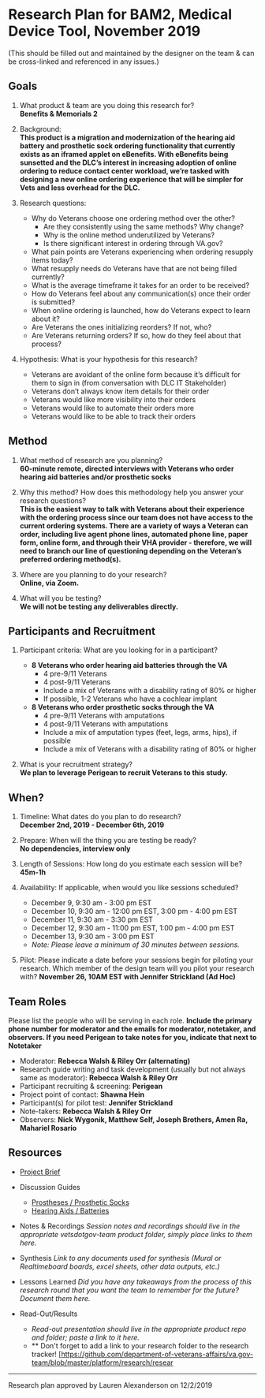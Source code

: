 # Research Plan for BAM2, Medical Device Tool, November 2019
(This should be filled out and maintained by the designer on the team & can be cross-linked and referenced in any issues.) 

## Goals
1. What product & team are you doing this research for? <br>
**Benefits & Memorials 2**
2. Background: <br>
**This product is a migration and modernization of the hearing aid battery and prosthetic sock ordering functionality that currently exists as an iframed applet on eBenefits. With eBenefits being sunsetted and the DLC’s interest in increasing adoption of online ordering to reduce contact center workload, we’re tasked with designing a new online ordering experience that will be simpler for Vets and less overhead for the DLC.**
3. Research questions:
    - Why do Veterans choose one ordering method over the other?
      - Are they consistently using the same methods? Why change?
      - Why is the online method underutilized by Veterans?
      - Is there significant interest in ordering through VA.gov?
    - What pain points are Veterans experiencing when ordering resupply items today?
    - What resupply needs do Veterans have that are not being filled currently?
    - What is the average timeframe it takes for an order to be received? 
    - How do Veterans feel about any communication(s) once their order is submitted?
    - When online ordering is launched, how do Veterans expect to learn about it?
    - Are Veterans the ones initializing reorders? If not, who?  
    - Are Veterans returning orders? If so, how do they feel about that process? 

4. Hypothesis: What is your hypothesis for this research? 
    - Veterans are avoidant of the online form because it’s difficult for them to sign in (from conversation with DLC IT Stakeholder)
    - Veterans don’t always know item details for their order
    - Veterans would like more visibility into their orders
    - Veterans would like to automate their orders more
    - Veterans would like to be able to track their orders


## Method
1.	What method of research are you planning? <br>
**60-minute remote, directed interviews with Veterans who order hearing aid batteries and/or prosthetic socks**
  
2.	Why this method? How does this methodology help you answer your research questions? <br>
**This is the easiest way to talk with Veterans about their experience with the ordering process since our team does not have access to the current ordering systems. There are a variety of ways a Veteran can order, including live agent phone lines, automated phone line, paper form, online form, and through their VHA provider - therefore, we will need to branch our line of questioning depending on the Veteran’s preferred ordering method(s).**

3.	Where are you planning to do your research? <br>
**Online, via Zoom.**

4.	What will you be testing? <br> 
**We will not be testing any deliverables directly.**

## Participants and Recruitment
1.	Participant criteria: What are you looking for in a participant?
    - **8 Veterans who order hearing aid batteries through the VA**
      - 4 pre-9/11 Veterans
      - 4 post-9/11 Veterans
      - Include a mix of Veterans with a disability rating of 80% or higher
      - If possible, 1-2 Veterans who have a cochlear implant
    - **8 Veterans who order prosthetic socks through the VA**
      - 4 pre-9/11 Veterans with amputations
      - 4 post-9/11 Veterans with amputations
      - Include a mix of amputation types (feet, legs, arms, hips), if possible
      - Include a mix of Veterans with a disability rating of 80% or higher

2.	What is your recruitment strategy? <br>
**We plan to leverage Perigean to recruit Veterans to this study.**


## When? 
1.	Timeline: What dates do you plan to do research? <br>
**December 2nd, 2019 - December 6th, 2019**

2.	Prepare: When will the thing you are testing be ready? <br> 
**No dependencies, interview only**

3. Length of Sessions: How long do you estimate each session will be? <br>
**45m-1h**

4.	Availability: If applicable, when would you like sessions scheduled? 
    - December 9, 9:30 am - 3:00 pm EST
    - December 10, 9:30 am - 12:00 pm EST, 3:00 pm - 4:00 pm EST
    - December 11, 9:30 am - 3:30 pm EST
    - December 12, 9:30 am - 11:00 pm EST, 1:00 pm - 4:00 pm EST 
    - December 13, 9:30 am - 3:00 pm EST
    - _Note: Please leave a minimum of 30 minutes between sessions._

5.	Pilot: Please indicate a date before your sessions begin for piloting your research. Which member of the design team will you pilot your research with? **November 26, 10AM EST with Jennifer Strickland (Ad Hoc)**

## Team Roles
Please list the people who will be serving in each role. **Include the primary phone number for moderator and the emails for moderator, notetaker, and observers. If you need Perigean to take notes for you, indicate that next to Notetaker** 
- Moderator: **Rebecca Walsh & Riley Orr (alternating)**
- Research guide writing and task development (usually but not always same as moderator): **Rebecca Walsh & Riley Orr**
- Participant recruiting & screening: **Perigean**
- Project point of contact: **Shawna Hein**
- Participant(s) for pilot test: **Jennifer Strickland**
- Note-takers: **Rebecca Walsh & Riley Orr**
- Observers: **Nick Wygonik, Matthew Self, Joseph Brothers, Amen Ra, Mahariel Rosario**

## Resources
- [Project Brief](https://github.com/department-of-veterans-affairs/va.gov-team/blob/master/products/medical-device-tool/research/discovery-nov19/discovery-project-brief.md)

- Discussion Guides
  - [Prostheses / Prosthetic Socks](https://github.com/department-of-veterans-affairs/va.gov-team/blob/master/products/medical-device-tool/research/discovery-nov19/veteran-conversation-guide_prostheses.md)
  - [Hearing Aids / Batteries](https://github.com/department-of-veterans-affairs/va.gov-team/blob/master/products/medical-device-tool/research/discovery-nov19/veteran-conversation-guide-hearingaids.md)

- Notes & Recordings
*Session notes and recordings should live in the appropriate vetsdotgov-team product folder, simply place links to them here.*

- Synthesis
*Link to any documents used for synthesis (Mural or Realtimeboard boards, excel sheets, other data outputs, etc.)* 

- Lessons Learned
*Did you have any takeaways from the process of this research round that you want the team to remember for the future? Document them here.* 

- Read-Out/Results
  - *Read-out presentation should live in the appropriate product repo and folder; paste a link to it here.* 
  - ** Don't forget to add a link to your research folder to the research tracker! [https://github.com/department-of-veterans-affairs/va.gov-team/blob/master/platform/research/resear
  
  
------
Research plan approved by Lauren Alexanderson on 12/2/2019
